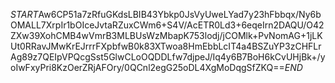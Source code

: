$START$Aw6CP51a7zRfuGKdsLBIB43Ybkp0JsVyUweLYad7y23hFbbqx/Ny6bOMALL7XrpIr1bOIceJvtaRZuxCWm6+S4V/AcETR0Ld3+6eqeIrn2DAQU/O42ZXw39XohCMB4wVmrB3MLBUsWzMbapK753lodj/jCOMlk+PvNomAG+1jLKUt0RRavJMwKrEJrrrFXpbfwB0k83XTwoa8HmEbbLcIT4a4BSZuYP3zCHFLrAg89z7QEIpVPQcgSst5GlwCLoOQDDLfw7djpeJ/Iq4y6B7BoH6kCvUHjBk+/yoIwFxyPri8KzOerZRjAFOry/0QCnl2egG25oDL4XgMoDqgSfZKQ==$END$